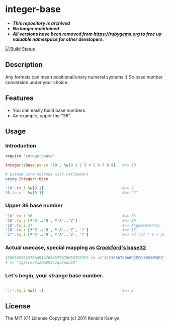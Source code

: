integer-base
=============

- _**This repository is archived**_
- _**No longer maintained**_
- _**All versions have been removed from <https://rubygems.org> to free up valuable namespace for other developers**_.

![Build Status](https://github.com/kachick/integer-base/actions/workflows/test_behaviors.yml/badge.svg?branch=main)

Description
-----------

Any formats can mean positional/unary numeral systems :)
So base number conversion under your choice.

Features
--------

* You can easily build base numbers.
* An example, upper the "36".

Usage
-----

### Introduction

```ruby
require 'integer/base'

Integer::Base.parse '10', %w[0 1 2 3 4 5 6 7 8 9]   #=> 10

# Extend core methods with refinement
using Integer::Base

'10'.to_i %w[0 1]                                   #=> 2
10.to_s   %w[0 1]                                   #=> "2"
```

### Upper 36 base number

```ruby
'10'.to_i 36                                        #=> 36
'10'.to_i [*'0'..'9', *'A'..'Z']                    #=> 36
'10'.to_i 37                                        #=> ArgumentError
'10'.to_i [*'0'..'9', *'A'..'Z', '?']               #=> 37
'1?'.to_i [*'0'..'9', *'A'..'Z', '?']               #=> 73 (37 * 1 + 36 * 1)
```

### Actual usecase, special mapping as [Crockford's base32](https://www.crockford.com/base32.html)

```ruby
1998335352370349147064579878655797352.to_s('0123456789ABCDEFGHJKMNPQRSTVWXYZ'.chars)
# => "1g3erma7w2dm6934zqz3qda38"
```

### Let's begin, your strange base number.

```ruby

':)'.to_i %w[) :]                                   #=> 2
```

License
--------

The MIT X11 License
Copyright (c) 2011 Kenichi Kamiya

